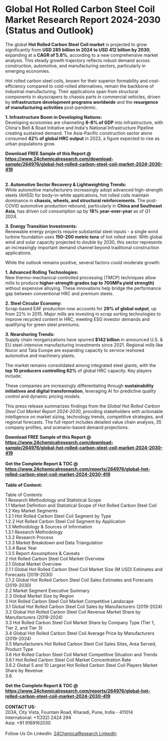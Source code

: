 <h1>Global Hot Rolled Carbon Steel Coil Market Research Report 2024-2030 (Status and Outlook)</h1><p>The global <strong>Hot Rolled Carbon Steel Coil market</strong> is projected to grow significantly from <strong>USD 285 billion in 2024 to USD 412 billion by 2030</strong>, expanding at a <strong>CAGR of 5.8%</strong>, according to a new comprehensive market analysis. This steady growth trajectory reflects robust demand across construction, automotive, and manufacturing sectors, particularly in emerging economies.</p><p>Hot rolled carbon steel coils, known for their superior formability and cost-efficiency compared to cold-rolled alternatives, remain the backbone of industrial manufacturing. Their applications span from structural components in skyscrapers to chassis parts in commercial vehicles, driven by <strong>infrastructure development programs worldwide</strong> and the <strong>resurgence of manufacturing activities</strong> post-pandemic.</p><p><strong>1. Infrastructure Boom in Developing Nations:</strong><br>
Developing economies are channeling <strong>6-8% of GDP</strong> into infrastructure, with China's Belt &amp; Road Initiative and India's National Infrastructure Pipeline creating sustained demand. The Asia-Pacific construction sector alone consumed <strong>42% of global HRC output</strong> in 2023, a figure expected to rise as urban populations grow.</p><div><b>Download FREE Sample of this Report @ 
            <a href="https://www.24chemicalresearch.com/download-sample/264976/global-hot-rolled-carbon-steel-coil-market-2024-2030-419">
            https://www.24chemicalresearch.com/download-sample/264976/global-hot-rolled-carbon-steel-coil-market-2024-2030-419</a></b></div><br><p><strong>2. Automotive Sector Recovery &amp; Lightweighting Trends:</strong><br>
While automotive manufacturers increasingly adopt advanced high-strength steels (AHSS) for body-in-white applications, hot rolled coils maintain dominance in <strong>chassis, wheels, and structural reinforcements</strong>. The post-COVID automotive production rebound, particularly in <strong>China and Southeast Asia</strong>, has driven coil consumption up by <strong>18% year-over-year</strong> as of Q1 2024.</p><p><strong>3. Energy Transition Investments:</strong><br>
Renewable energy projects require substantial steel inputs - a single wind turbine foundation uses <strong>150-200 metric tons</strong> of hot rolled steel. With global wind and solar capacity projected to double by 2030, this sector represents an increasingly important demand channel beyond traditional construction applications.</p><p>While the outlook remains positive, several factors could moderate growth:</p><p><strong>1. Advanced Rolling Technologies:</strong><br>
New thermo-mechanical controlled processing (TMCP) techniques allow mills to produce <strong>higher-strength grades (up to 700MPa yield strength)</strong> without expensive alloying. These innovations help bridge the performance gap between conventional HRC and premium steels.</p><p><strong>2. Steel Circular Economy:</strong><br>
Scrap-based EAF production now accounts for <strong>29% of global output</strong>, up from 22% in 2015. Major mills are investing in scrap sorting technologies to improve recycled content in HRC, meeting ESG investor demands and qualifying for green steel premiums.</p><p><strong>3. Nearshoring Trends:</strong><br>
Supply chain reorganizations have spurred <strong>$142 billion</strong> in announced U.S. &amp; EU steel-intensive manufacturing investments since 2021. Regional mills like Nucor and Tata Europe are expanding capacity to service reshored automotive and machinery plants.</p><p>The market remains consolidated among integrated steel giants, with the <strong>top 10 producers controlling 62%</strong> of global HRC capacity. Key players include:</p><p>These companies are increasingly differentiating through <strong>sustainability initiatives and digital transformation</strong>, leveraging AI for predictive quality control and dynamic pricing models.</p><p>This press release summarizes findings from the <em>Global Hot Rolled Carbon Steel Coil Market Report 2024-2030</em>, providing stakeholders with actionable intelligence on market sizing, technology trends, competitive strategies, and regional forecasts. The full report includes detailed value chain analysis, 35 company profiles, and scenario-based demand projections.</p><div><b>Download FREE Sample of this Report @ 
            <a href="https://www.24chemicalresearch.com/download-sample/264976/global-hot-rolled-carbon-steel-coil-market-2024-2030-419">
            https://www.24chemicalresearch.com/download-sample/264976/global-hot-rolled-carbon-steel-coil-market-2024-2030-419</a></b></div><br><div><b>Get the Complete Report & TOC @ 
            <a href="https://www.24chemicalresearch.com/reports/264976/global-hot-rolled-carbon-steel-coil-market-2024-2030-419">
            https://www.24chemicalresearch.com/reports/264976/global-hot-rolled-carbon-steel-coil-market-2024-2030-419</a></b></div><br>
            <b>Table of Content:</b><p>Table of Contents<br />
1 Research Methodology and Statistical Scope<br />
1.1 Market Definition and Statistical Scope of Hot Rolled Carbon Steel Coil<br />
1.2 Key Market Segments<br />
1.2.1 Hot Rolled Carbon Steel Coil Segment by Type<br />
1.2.2 Hot Rolled Carbon Steel Coil Segment by Application<br />
1.3 Methodology & Sources of Information<br />
1.3.1 Research Methodology<br />
1.3.2 Research Process<br />
1.3.3 Market Breakdown and Data Triangulation<br />
1.3.4 Base Year<br />
1.3.5 Report Assumptions & Caveats<br />
2 Hot Rolled Carbon Steel Coil Market Overview<br />
2.1 Global Market Overview<br />
2.1.1 Global Hot Rolled Carbon Steel Coil Market Size (M USD) Estimates and Forecasts (2019-2030)<br />
2.1.2 Global Hot Rolled Carbon Steel Coil Sales Estimates and Forecasts (2019-2030)<br />
2.2 Market Segment Executive Summary<br />
2.3 Global Market Size by Region<br />
3 Hot Rolled Carbon Steel Coil Market Competitive Landscape<br />
3.1 Global Hot Rolled Carbon Steel Coil Sales by Manufacturers (2019-2024)<br />
3.2 Global Hot Rolled Carbon Steel Coil Revenue Market Share by Manufacturers (2019-2024)<br />
3.3 Hot Rolled Carbon Steel Coil Market Share by Company Type (Tier 1, Tier 2, and Tier 3)<br />
3.4 Global Hot Rolled Carbon Steel Coil Average Price by Manufacturers (2019-2024)<br />
3.5 Manufacturers Hot Rolled Carbon Steel Coil Sales Sites, Area Served, Product Type<br />
3.6 Hot Rolled Carbon Steel Coil Market Competitive Situation and Trends<br />
3.6.1 Hot Rolled Carbon Steel Coil Market Concentration Rate<br />
3.6.2 Global 5 and 10 Largest Hot Rolled Carbon Steel Coil Players Market Share by Revenue<br />
3.6.</p><div><b>Get the Complete Report & TOC @ 
            <a href="https://www.24chemicalresearch.com/reports/264976/global-hot-rolled-carbon-steel-coil-market-2024-2030-419">
            https://www.24chemicalresearch.com/reports/264976/global-hot-rolled-carbon-steel-coil-market-2024-2030-419</a></b></div><br><b>CONTACT US:</b><br>
            203A, City Vista, Fountain Road, Kharadi, Pune, India - 411014<br>
            International: +1(332) 2424 294<br>
            Asia: +91 9169162030 <br><br>
            Follow Us On LinkedIn: <a href="https://www.linkedin.com/company/24chemicalresearch/">24ChemicalResearch LinkedIn</a>